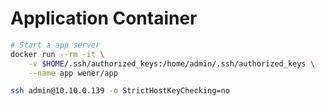 # Application Container

```bash
# Start a app server
docker run --rm -it \
    -v $HOME/.ssh/authorized_keys:/home/admin/.ssh/authorized_keys \
    --name app wener/app

ssh admin@10.10.0.139 -o StrictHostKeyChecking=no
```
